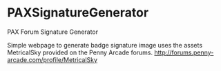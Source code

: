 # PAXSignatureGenerator
PAX Forum Signature Generator

Simple webpage to generate badge signature image uses the assets MetricalSky provided on the Penny Arcade forums.
http://forums.penny-arcade.com/profile/MetricalSky
